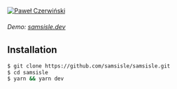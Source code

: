 [![Paweł Czerwiński](https://raw.githubusercontent.com/samsisle/samsisle/master/public/pawel-czerwinski-_ePJEC-R0q4-unsplash.jpg)](https://samsisle.dev)

###### Demo: [samsisle.dev](https://samsisle.dev)

## Installation

```bash
$ git clone https://github.com/samsisle/samsisle.git
$ cd samsisle
$ yarn && yarn dev
```
